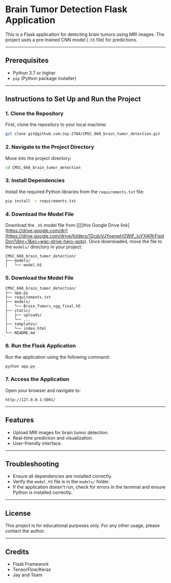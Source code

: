 # Brain Tumor Detection Flask Application

This is a Flask application for detecting brain tumors using MRI images. The project uses a pre-trained CNN model (`.h5` file) for predictions.

---

## Prerequisites

- Python 3.7 or higher
- `pip` (Python package installer)

---

## Instructions to Set Up and Run the Project

### 1. Clone the Repository
First, clone the repository to your local machine:
```bash
git clone git@github.com:Jay-2704/CMSC_668_brain_tumor_detection.git
```

### 2. Navigate to the Project Directory
Move into the project directory:
```bash
cd CMSC_668_brain_tumor_detection
```

### 3. Install Dependencies
Install the required Python libraries from the `requirements.txt` file:
```bash
pip install -r requirements.txt
```

### 4. Download the Model File
Download the `.h5` model file from [[[[this Google Drive link](https://drive.google.com/dri](https://drive.google.com/drive/folders/12cdcVJYoenwH2WIF_IuYXjKRrFiedDnn?dmr=1&ec=wgc-drive-hero-goto). Once downloaded, move the file to the `models/` directory in your project:
```
CMSC_668_brain_tumor_detection/
├── models/
│   └── model.h5
```

### 5. Download the Model File

```
CMSC_668_brain_tumor_detection/
├── app.py
├── requirements.txt
├── models/
│   └── Brain_Tumors_vgg_final.h5
├── static/
│   ├── uploads/
│   └── ...
├── templates/
│   └── index.html
└── README.md
```

### 6. Run the Flask Application
Run the application using the following command:
```bash
python app.py
```

### 7. Access the Application
Open your browser and navigate to:
```
http://127.0.0.1:5001/
```

---

## Features
- Upload MRI images for brain tumor detection.
- Real-time prediction and visualization.
- User-friendly interface.

---

## Troubleshooting
- Ensure all dependencies are installed correctly.
- Verify the `model.h5` file is in the `models/` folder.
- If the application doesn't run, check for errors in the terminal and ensure Python is installed correctly.

---

## License
This project is for educational purposes only. For any other usage, please contact the author.

---

## Credits
- Flask Framework
- TensorFlow/Keras
- Jay and Team
```

